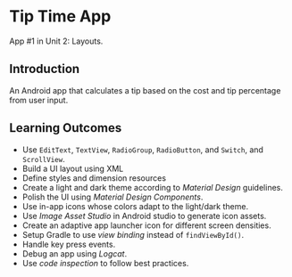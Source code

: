 # Tip Time App
App \#1 in Unit 2: Layouts.

## Introduction
An Android app that calculates a tip based on the cost and tip
percentage from user input.

## Learning Outcomes
- Use `EditText`, `TextView`, `RadioGroup`, `RadioButton`, and `Switch`,
  and `ScrollView`.
- Build a UI layout using XML
- Define styles and dimension resources
- Create a light and dark theme according to *Material Design* guidelines.
- Polish the UI using *Material Design Components*.
- Use in-app icons whose colors adapt to the light/dark theme.
- Use *Image Asset Studio* in Android studio to generate icon assets.
- Create an adaptive app launcher icon for different screen densities.
- Setup Gradle to use *view binding* instead of `findViewById()`.
- Handle key press events.
- Debug an app using *Logcat*.
- Use *code inspection* to follow best practices.

